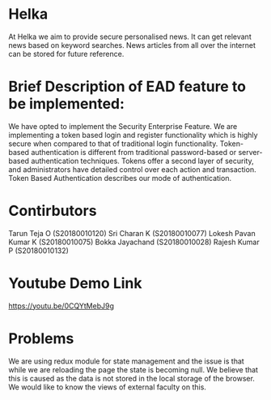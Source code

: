 # Helka
At Helka we aim to provide secure personalised news. It can get relevant news based on keyword searches. News articles from all over the internet can be stored for future reference.

# Brief Description of EAD feature to be implemented: 
We have opted to implement the Security Enterprise Feature. We are implementing a token based login and register functionality which is highly secure when compared to that of traditional login functionality. 
Token-based authentication is different from traditional password-based or server-based authentication techniques. Tokens offer a second layer of security, and administrators have detailed control over each action and transaction.
Token Based Authentication describes our mode of authentication.

# Contirbutors
Tarun Teja O (S20180010120)
Sri Charan K (S20180010077)
Lokesh Pavan Kumar K (S20180010075)
Bokka Jayachand (S20180010028)
Rajesh Kumar P (S20180010132)

# Youtube Demo Link
https://youtu.be/0CQYtMebJ9g

# Problems
We are using redux module for state management and the issue is that while we are reloading the page the state is becoming null. We believe that this is caused as the data is not stored in the local storage of the browser. We would like to know the views of external faculty on this.
